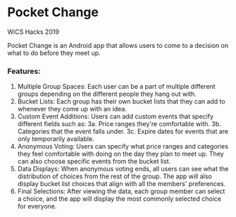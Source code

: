 # Pocket Change
WiCS Hacks 2019

Pocket Change is an Android app that allows users to come to a decision on what to do before they meet up. 

### Features:
1. Multiple Group Spaces: Each user can be a part of multiple different groups depending on the different people they hang out with.
2. Bucket Lists: Each group has their own bucket lists that they can add to whenever they come up with an idea.
3. Custom Event Additions: Users can add custom events that specify different fields such as:
	3a. Price ranges they're comfortable with.
	3b. Categories that the event falls under.
	3c. Expire dates for events that are only temporarily available.
4. Anonymous Voting: Users can specify what price ranges and categories they feel comfortable with doing on the day they plan to meet up. They can also choose specific events from the bucket list.
5. Data Displays: When anonymous voting ends, all users can see what the distribution of choices from the rest of the group. The app will also display bucket list choices that align with all the members' preferences.
6. Final Selections: After viewing the data, each group member can select a choice, and the app will display the most commonly selected choice for everyone.